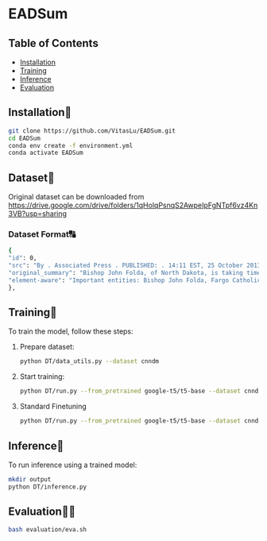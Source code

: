 # EADSum

## Table of Contents
- [Installation](#installation)
- [Training](#training)
- [Inference](#inference)
- [Evaluation](#evaluation)

## Installation🔨

```bash
git clone https://github.com/VitasLu/EADSum.git
cd EADSum
conda env create -f environment.yml
conda activate EADSum
```

## Dataset💾
Original dataset can be downloaded from https://drive.google.com/drive/folders/1qHolqPsnqS2AwpeIpFgNTpf6vz4Kn3VB?usp=sharing

### Dataset Format🔠
```bash
{
"id": 0,
"src": "By . Associated Press . PUBLISHED: . 14:11 EST, 25 October 2013 . | . UPDATED: . 15:36 EST, 25 October 2013 . The bishop of the Fargo Catholic Diocese in North Dakota has exposed potentially hundreds of church members in Fargo, Grand Forks and Jamestown to the hepatitis A virus in late September and early October. The state Health Department has issued an advisory of exposure for anyone who attended five churches and took communion. Bishop John Folda (pictured) of the Fargo Catholic Diocese in North Dakota has exposed potentially hundreds of church members in Fargo, Grand Forks and Jamestown to the hepatitis A . State Immunization Program Manager Molly Howell says the risk is low, but officials feel it's important to alert people to the possible exposure. The diocese announced on Monday that Bishop John Folda is taking time off after being diagnosed with hepatitis A. The diocese says he contracted the infection through contaminated food while attending a conference for newly ordained bishops in Italy last month. Symptoms of hepatitis A include fever, tiredness, loss of appetite, nausea and abdominal discomfort. Fargo Catholic Diocese in North Dakota (pictured) is where the bishop is located .",
"original_summary": "Bishop John Folda, of North Dakota, is taking time off after being diagnosed .He contracted the infection through contaminated food in Italy .Church members in Fargo, Grand Forks and Jamestown could have been exposed .",
"element-aware": "Important entities: Bishop John Folda, Fargo Catholic Diocese, North Dakota, state Health Department, State Immunization Program Manager Molly Howell.Important dates: Late September and early October, 2013.Events: Bishop John Folda contracted hepatitis A while attending a conference for newly ordained bishops in Italy. He then potentially exposed church members in Fargo, Grand Forks, and Jamestown to the virus through communion. The state Health Department issued an advisory of exposure and the diocese announced that Bishop Folda is taking time off.Result: Potentially hundreds of church members have been exposed to hepatitis A and Bishop Folda is taking time off due to his diagnosis. The state Health Department has issued an advisory to those who attended the affected churches."
},
```

## Training🦾

To train the model, follow these steps:

1. Prepare dataset:
   ```bash
   python DT/data_utils.py --dataset cnndm
   ```

2. Start training:
   ```bash
   python DT/run.py --from_pretrained google-t5/t5-base --dataset cnndm --model_type task_prefix --label_type gt --llm palm --alpha 0.5 --batch_size 4
   ```

3. Standard Finetuning
   ```bash
   python DT/run.py --from_pretrained google-t5/t5-base --dataset cnndm --model_type standard --label_type gt --batch_size 4
   ```

## Inference🎊

To run inference using a trained model:

```bash
mkdir output
python DT/inference.py 
```

## Evaluation🧑‍🏫
```bash
bash evaluation/eva.sh
```
